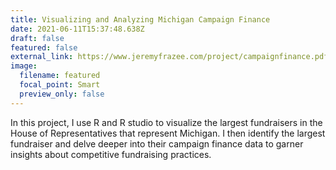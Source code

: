 ```yaml
---
title: Visualizing and Analyzing Michigan Campaign Finance
date: 2021-06-11T15:37:48.638Z
draft: false
featured: false
external_link: https://www.jeremyfrazee.com/project/campaignfinance.pdf
image:
  filename: featured
  focal_point: Smart
  preview_only: false
---
```

In this project, I use R and R studio to visualize the largest fundraisers in the House of Representatives that represent Michigan. I then identify the largest fundraiser and delve deeper into their campaign finance data to garner insights about competitive fundraising practices.
